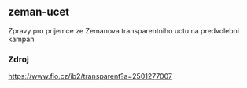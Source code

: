 ## zeman-ucet

Zpravy pro prijemce ze Zemanova transparentniho uctu na predvolebni kampan

### Zdroj

https://www.fio.cz/ib2/transparent?a=2501277007